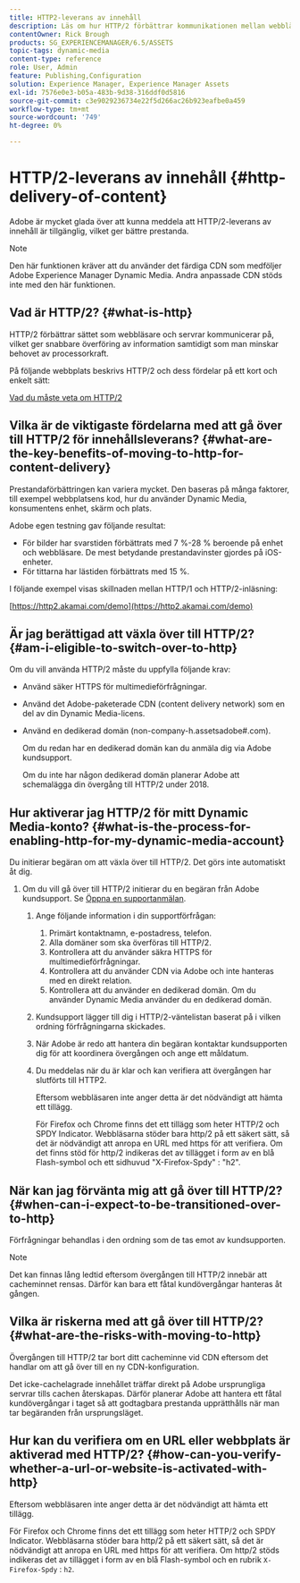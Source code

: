 ```yaml
---
title: HTTP2-leverans av innehåll
description: Läs om hur HTTP/2 förbättrar kommunikationen mellan webbläsare och servrar, vilket ger snabbare överföring av information och minskar behovet av processorkraft.
contentOwner: Rick Brough
products: SG_EXPERIENCEMANAGER/6.5/ASSETS
topic-tags: dynamic-media
content-type: reference
role: User, Admin
feature: Publishing,Configuration
solution: Experience Manager, Experience Manager Assets
exl-id: 7576e0e3-b05a-483b-9d38-316ddf0d5816
source-git-commit: c3e9029236734e22f5d266ac26b923eafbe0a459
workflow-type: tm+mt
source-wordcount: '749'
ht-degree: 0%

---
```


# HTTP/2-leverans av innehåll {#http-delivery-of-content}

Adobe är mycket glada över att kunna meddela att HTTP/2-leverans av innehåll är tillgänglig, vilket ger bättre prestanda.

>[!NOTE]
>
>Den här funktionen kräver att du använder det färdiga CDN som medföljer Adobe Experience Manager Dynamic Media. Andra anpassade CDN stöds inte med den här funktionen.

## Vad är HTTP/2? {#what-is-http}

HTTP/2 förbättrar sättet som webbläsare och servrar kommunicerar på, vilket ger snabbare överföring av information samtidigt som man minskar behovet av processorkraft.

På följande webbplats beskrivs HTTP/2 och dess fördelar på ett kort och enkelt sätt:

[Vad du måste veta om HTTP/2](https://www.engadget.com/2015-02-24-what-you-need-to-know-about-http-2.html)

## Vilka är de viktigaste fördelarna med att gå över till HTTP/2 för innehållsleverans? {#what-are-the-key-benefits-of-moving-to-http-for-content-delivery}

Prestandaförbättringen kan variera mycket. Den baseras på många faktorer, till exempel webbplatsens kod, hur du använder Dynamic Media, konsumentens enhet, skärm och plats.

Adobe egen testning gav följande resultat:

* För bilder har svarstiden förbättrats med 7 %-28 % beroende på enhet och webbläsare. De mest betydande prestandavinster gjordes på iOS-enheter.
* För tittarna har lästiden förbättrats med 15 %.

I följande exempel visas skillnaden mellan HTTP/1 och HTTP/2-inläsning:

[https://http2.akamai.com/demo](https://http2.akamai.com/demo)

## Är jag berättigad att växla över till HTTP/2? {#am-i-eligible-to-switch-over-to-http}

Om du vill använda HTTP/2 måste du uppfylla följande krav:

* Använd säker HTTPS för multimedieförfrågningar.
* Använd det Adobe-paketerade CDN (content delivery network) som en del av din Dynamic Media-licens.
* Använd en dedikerad domän (non-company-h.assetsadobe#.com).

  Om du redan har en dedikerad domän kan du anmäla dig via Adobe kundsupport.

  Om du inte har någon dedikerad domän planerar Adobe att schemalägga din övergång till HTTP/2 under 2018.

## Hur aktiverar jag HTTP/2 för mitt Dynamic Media-konto? {#what-is-the-process-for-enabling-http-for-my-dynamic-media-account}

Du initierar begäran om att växla över till HTTP/2. Det görs inte automatiskt åt dig.

1. Om du vill gå över till HTTP/2 initierar du en begäran från Adobe kundsupport. Se [Öppna en supportanmälan](https://experienceleague.adobe.com/sv?support-solution=General&amp;lang=en&amp;support-tab=home#support).

   1. Ange följande information i din supportförfrågan:

      1. Primärt kontaktnamn, e-postadress, telefon.
      1. Alla domäner som ska överföras till HTTP/2.
      1. Kontrollera att du använder säkra HTTPS för multimedieförfrågningar.
      1. Kontrollera att du använder CDN via Adobe och inte hanteras med en direkt relation.
      1. Kontrollera att du använder en dedikerad domän. Om du använder Dynamic Media använder du en dedikerad domän.

   1. Kundsupport lägger till dig i HTTP/2-väntelistan baserat på i vilken ordning förfrågningarna skickades.
   1. När Adobe är redo att hantera din begäran kontaktar kundsupporten dig för att koordinera övergången och ange ett måldatum.
   1. Du meddelas när du är klar och kan verifiera att övergången har slutförts till HTTP2.

      Eftersom webbläsaren inte anger detta är det nödvändigt att hämta ett tillägg.

      För Firefox och Chrome finns det ett tillägg som heter HTTP/2 och SPDY Indicator. Webbläsarna stöder bara http/2 på ett säkert sätt, så det är nödvändigt att anropa en URL med https för att verifiera. Om det finns stöd för http/2 indikeras det av tillägget i form av en blå Flash-symbol och ett sidhuvud &quot;X-Firefox-Spdy&quot; : &quot;h2&quot;.

## När kan jag förvänta mig att gå över till HTTP/2? {#when-can-i-expect-to-be-transitioned-over-to-http}

Förfrågningar behandlas i den ordning som de tas emot av kundsupporten.

>[!NOTE]
>
>Det kan finnas lång ledtid eftersom övergången till HTTP/2 innebär att cacheminnet rensas. Därför kan bara ett fåtal kundövergångar hanteras åt gången.

## Vilka är riskerna med att gå över till HTTP/2? {#what-are-the-risks-with-moving-to-http}

Övergången till HTTP/2 tar bort ditt cacheminne vid CDN eftersom det handlar om att gå över till en ny CDN-konfiguration.

Det icke-cachelagrade innehållet träffar direkt på Adobe ursprungliga servrar tills cachen återskapas. Därför planerar Adobe att hantera ett fåtal kundövergångar i taget så att godtagbara prestanda upprätthålls när man tar begäranden från ursprungsläget.

## Hur kan du verifiera om en URL eller webbplats är aktiverad med HTTP/2? {#how-can-you-verify-whether-a-url-or-website-is-activated-with-http}

Eftersom webbläsaren inte anger detta är det nödvändigt att hämta ett tillägg.

För Firefox och Chrome finns det ett tillägg som heter HTTP/2 och SPDY Indicator. Webbläsarna stöder bara http/2 på ett säkert sätt, så det är nödvändigt att anropa en URL med https för att verifiera. Om http/2 stöds indikeras det av tillägget i form av en blå Flash-symbol och en rubrik `X-Firefox-Spdy` : `h2`.
